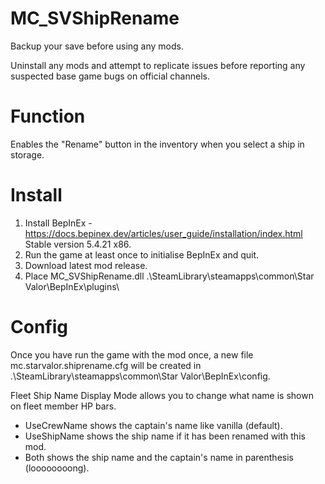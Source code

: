 # MC_SVShipRename 
  
Backup your save before using any mods.  
  
Uninstall any mods and attempt to replicate issues before reporting any suspected base game bugs on official channels.  

Function 
=======  
Enables the "Rename" button in the inventory when you select a ship in storage.  
  
Install  
=======  
1. Install BepInEx - https://docs.bepinex.dev/articles/user_guide/installation/index.html Stable version 5.4.21 x86.  
2. Run the game at least once to initialise BepInEx and quit.  
3. Download latest mod release.  
4. Place MC_SVShipRename.dll .\SteamLibrary\steamapps\common\Star Valor\BepInEx\plugins\  
  
Config  
=====  
Once you have run the game with the mod once, a new file mc.starvalor.shiprename.cfg will be created in .\SteamLibrary\steamapps\common\Star Valor\BepInEx\config.  

Fleet Ship Name Display Mode allows you to change what name is shown on fleet member HP bars.  
- UseCrewName shows the captain's name like vanilla (default).  
- UseShipName shows the ship name if it has been renamed with this mod.  
- Both shows the ship name and the captain's name in parenthesis (loooooooong).  
  
